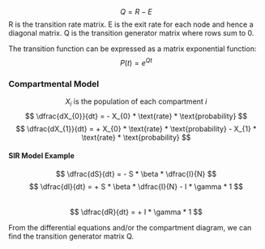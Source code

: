 $$ Q = R - E $$
R is the transition rate matrix.
E is the exit rate for each node and hence a diagonal matrix.
Q is the transition generator matrix where rows sum to 0.

The transition function can be expressed as a matrix exponential function:
$$ P(t) = e^{Q t}$$


### Compartmental Model
$$ X_{i} \text{ is the population of each compartment } i $$
$$ \dfrac{dX_{0}}{dt} = - X_{0} * \text{rate} * \text{probability} $$
$$ \dfrac{dX_{1}}{dt} = + X_{0} * \text{rate} * \text{probability} - X_{1} * \text{rate} * \text{probability} $$  

#### SIR Model Example
$$ \dfrac{dS}{dt} = - S * \beta * \dfrac{I}{N}  $$
$$ \dfrac{dI}{dt} = + S * \beta * \dfrac{I}{N} - I * \gamma * 1 $$  
$$ \dfrac{dR}{dt} = + I * \gamma * 1 $$  

From the differential equations and/or the compartment diagram, we can find the transition generator matrix Q.

